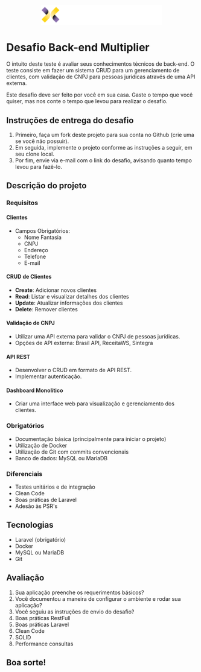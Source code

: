 <p align="center">
  <img src="images/logo.png" width="320" alt="Multiplier Logo" />
</p>

# Desafio Back-end Multiplier

O intuito deste teste é avaliar seus conhecimentos técnicos de back-end. O teste consiste em fazer um sistema CRUD para um gerenciamento de clientes, com validação de CNPJ para pessoas jurídicas através de uma API externa.

Este desafio deve ser feito por você em sua casa. Gaste o tempo que você quiser, mas nos conte o tempo que levou para realizar o desafio.

## Instruções de entrega do desafio

1. Primeiro, faça um fork deste projeto para sua conta no Github (crie uma se você não possuir).
2. Em seguida, implemente o projeto conforme as instruções a seguir, em seu clone local.
3. Por fim, envie via e-mail com o link do desafio, avisando quanto tempo levou para fazê-lo.

## Descrição do projeto

### Requisitos

#### Clientes

- Campos Obrigatórios:
    - Nome Fantasia
    - CNPJ
    - Endereço
    - Telefone
    - E-mail

#### CRUD de Clientes

- **Create**: Adicionar novos clientes
- **Read**: Listar e visualizar detalhes dos clientes
- **Update**: Atualizar informações dos clientes
- **Delete**: Remover clientes

#### Validação de CNPJ

- Utilizar uma API externa para validar o CNPJ de pessoas jurídicas.
- Opções de API externa: Brasil API, ReceitaWS, Sintegra

#### API REST

- Desenvolver o CRUD em formato de API REST.
- Implementar autenticação.

#### Dashboard Monolítico

- Criar uma interface web para visualização e gerenciamento dos clientes.

### Obrigatórios

- Documentação básica (principalmente para iniciar o projeto)
- Utilização de Docker
- Utilização de Git com commits convencionais
- Banco de dados: MySQL ou MariaDB

### Diferenciais

- Testes unitários e de integração
- Clean Code
- Boas práticas de Laravel
- Adesão às PSR's

## Tecnologias

- Laravel (obrigatório)
- Docker
- MySQL ou MariaDB
- Git

## Avaliação

1. Sua aplicação preenche os requerimentos básicos?
2. Você documentou a maneira de configurar o ambiente e rodar sua aplicação?
3. Você seguiu as instruções de envio do desafio?
4. Boas práticas RestFull
5. Boas práticas Laravel
6. Clean Code
7. SOLID
8. Performance consultas

## Boa sorte!